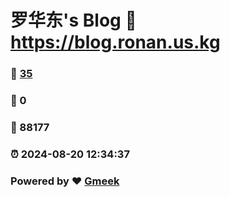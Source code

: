 # 罗华东's Blog :link: https://blog.ronan.us.kg 
### :page_facing_up: [35](https://blog.ronan.us.kg/tag.html) 
### :speech_balloon: 0 
### :hibiscus: 88177 
### :alarm_clock: 2024-08-20 12:34:37 
### Powered by :heart: [Gmeek](https://github.com/Meekdai/Gmeek)
